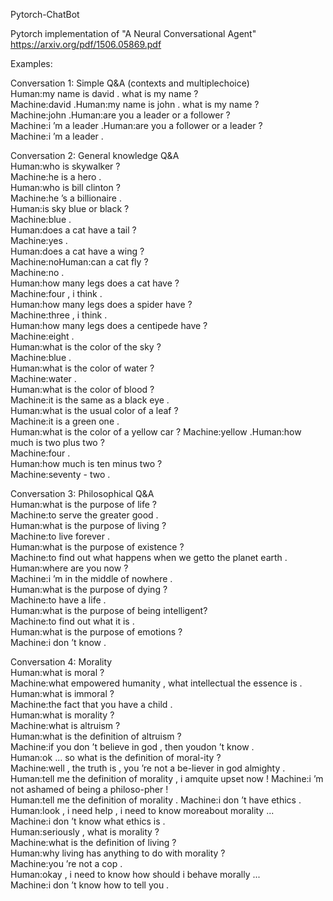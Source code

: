 Pytorch-ChatBot

Pytorch implementation of "A Neural Conversational Agent" https://arxiv.org/pdf/1506.05869.pdf

Examples:  


Conversation  1:      Simple  Q&A  (contexts  and  multiplechoice)  
Human:my name is david . what is my name ?  
Machine:david .Human:my name is john . what is my name ?  
Machine:john .Human:are you a leader or a follower ?  
Machine:i ’m a leader .Human:are you a follower or a leader ?  
Machine:i ’m a leader .  
  
Conversation 2:   General knowledge Q&A  
Human:who is skywalker ?  
Machine:he is a hero .  
Human:who is bill clinton ?  
Machine:he ’s a billionaire .  
Human:is sky blue or black ?  
Machine:blue .  
Human:does a cat have a tail ?  
Machine:yes .  
Human:does a cat have a wing ?  
Machine:noHuman:can a cat fly ?  
Machine:no .  
Human:how many legs does a cat have ?  
Machine:four , i think .  
Human:how many legs does a spider have ?  
Machine:three , i think .  
Human:how many legs does a centipede have ?  
Machine:eight .  
Human:what is the color of the sky ?  
Machine:blue .  
Human:what is the color of water ?  
Machine:water .  
Human:what is the color of blood ?  
Machine:it is the same as a black eye .  
Human:what is the usual color of a leaf ?  
Machine:it is a green one .  
Human:what is the color of a yellow car ? 
Machine:yellow .Human:how much is two plus two ?  
Machine:four .  
Human:how much is ten minus two ?  
Machine:seventy - two .  

Conversation 3: Philosophical Q&A  
Human:what is the purpose of life ?  
Machine:to serve the greater good .  
Human:what is the purpose of living ?  
Machine:to live forever .  
Human:what is the purpose of existence ?  
Machine:to find out what happens when we getto the planet earth .  
Human:where are you now ?  
Machine:i ’m in the middle of nowhere .  
Human:what is the purpose of dying ?  
Machine:to have a life .  
Human:what is the purpose of being intelligent?   
Machine:to find out what it is .  
Human:what is the purpose of emotions ?  
Machine:i don ’t know .  

Conversation 4: Morality  
Human:what is moral ?  
Machine:what empowered humanity , what intellectual the essence is .  
Human:what is immoral ?  
Machine:the fact that you have a child .  
Human:what is morality ?  
Machine:what is altruism ?  
Human:what is the definition of altruism ?  
Machine:if you don ’t believe in god , then youdon ’t know .  
Human:ok ... so what is the definition of moral-ity ?  
Machine:well , the truth is , you ’re not a be-liever in god almighty .  
Human:tell me the definition of morality , i amquite upset now ! 
Machine:i ’m not ashamed of being a philoso-pher !  
Human:tell me the definition of morality . 
Machine:i don ’t have ethics . 
Human:look , i need help , i need to know moreabout morality ...  
Machine:i don ’t know what ethics is .  
Human:seriously , what is morality ?  
Machine:what is the definition of living ?  
Human:why  living  has  anything  to  do  with morality ?  
Machine:you ’re not a cop .  
Human:okay , i need to know how should i behave morally ...  
Machine:i don ’t know how to tell you .  
